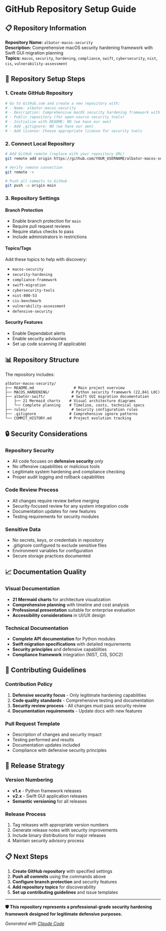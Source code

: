 # GitHub Repository Setup Guide

## 📋 Repository Information

**Repository Name:** `albator-macos-security`  
**Description:** Comprehensive macOS security hardening framework with Swift GUI migration planning  
**Topics:** `macos`, `security`, `hardening`, `compliance`, `swift`, `cybersecurity`, `nist`, `cis`, `vulnerability-assessment`

## 🎯 Repository Setup Steps

### 1. Create GitHub Repository

```bash
# Go to GitHub.com and create a new repository with:
# - Name: albator-macos-security
# - Description: Comprehensive macOS security hardening framework with Python implementation and Swift GUI migration documentation
# - Public repository (for open-source security tools)
# - Initialize with README: NO (we have our own)
# - Add .gitignore: NO (we have our own)
# - Add license: Choose appropriate license for security tools
```

### 2. Connect Local Repository

```bash
# Add GitHub remote (replace with your repository URL)
git remote add origin https://github.com/YOUR_USERNAME/albator-macos-security.git

# Verify remote connection
git remote -v

# Push all commits to GitHub
git push -u origin main
```

### 3. Repository Settings

#### Branch Protection
- Enable branch protection for `main`
- Require pull request reviews
- Require status checks to pass
- Include administrators in restrictions

#### Topics/Tags
Add these topics to help with discovery:
- `macos-security`
- `security-hardening` 
- `compliance-framework`
- `swift-migration`
- `cybersecurity-tools`
- `nist-800-53`
- `cis-benchmark`
- `vulnerability-assessment`
- `defensive-security`

#### Security Features
- Enable Dependabot alerts
- Enable security advisories
- Set up code scanning (if applicable)

## 📊 Repository Structure

The repository includes:

```
albator-macos-security/
├── README.md                  # Main project overview
├── MACOS_HARDENING/          # Python security framework (22,841 LOC)
├── albator-swift/            # Swift GUI migration documentation
│   ├── 21 Mermaid charts    # Visual architecture diagrams
│   └── Complete planning    # Timeline, costs, technical specs
├── rules/                    # Security configuration rules
├── .gitignore               # Comprehensive ignore patterns
└── COMMIT_HISTORY.md        # Project evolution tracking
```

## 🔒 Security Considerations

### Repository Security
- All code focuses on **defensive security** only
- No offensive capabilities or malicious tools
- Legitimate system hardening and compliance checking
- Proper audit logging and rollback capabilities

### Code Review Process
- All changes require review before merging
- Security-focused review for any system integration code
- Documentation updates for new features
- Testing requirements for security modules

### Sensitive Data
- No secrets, keys, or credentials in repository
- .gitignore configured to exclude sensitive files
- Environment variables for configuration
- Secure storage practices documented

## 📈 Documentation Quality

### Visual Documentation
- **21 Mermaid charts** for architecture visualization
- **Comprehensive planning** with timeline and cost analysis
- **Professional presentation** suitable for enterprise evaluation
- **Accessibility considerations** in UI/UX design

### Technical Documentation
- **Complete API documentation** for Python modules
- **Swift migration specifications** with detailed requirements
- **Security principles** and defensive capabilities
- **Compliance framework** integration (NIST, CIS, SOC2)

## 🤝 Contributing Guidelines

### Contribution Policy
1. **Defensive security focus** - Only legitimate hardening capabilities
2. **Code quality standards** - Comprehensive testing and documentation
3. **Security review process** - All changes must pass security review
4. **Documentation requirements** - Update docs with new features

### Pull Request Template
- Description of changes and security impact
- Testing performed and results
- Documentation updates included
- Compliance with defensive security principles

## 🚀 Release Strategy

### Version Numbering
- **v1.x** - Python framework releases
- **v2.x** - Swift GUI application releases
- **Semantic versioning** for all releases

### Release Process
1. Tag releases with appropriate version numbers
2. Generate release notes with security improvements
3. Include binary distributions for major releases
4. Maintain security advisory process

## 📋 Next Steps

1. **Create GitHub repository** with specified settings
2. **Push all commits** using the commands above
3. **Configure branch protection** and security features
4. **Add repository topics** for discoverability
5. **Set up contributing guidelines** and issue templates

---

**🛡️ This repository represents a professional-grade security hardening framework designed for legitimate defensive purposes.**

*Generated with [Claude Code](https://claude.ai/code)*